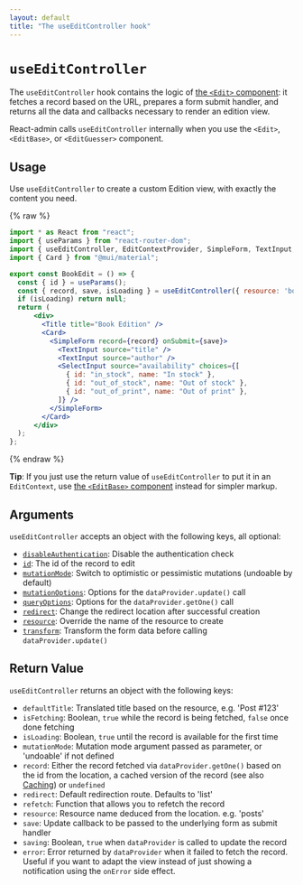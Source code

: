 ```yaml
---
layout: default
title: "The useEditController hook"
---
```


# `useEditController`

The `useEditController` hook contains the logic of [the `<Edit>` component](./Edit.md): it fetches a record based on the URL, prepares a form submit handler, and returns all the data and callbacks necessary to render an edition view. 

React-admin calls `useEditController` internally when you use the `<Edit>`, `<EditBase>`, or `<EditGuesser>` component.

## Usage

Use `useEditController` to create a custom Edition view, with exactly the content you need. 

{% raw %}
```jsx
import * as React from "react";
import { useParams } from "react-router-dom";
import { useEditController, EditContextProvider, SimpleForm, TextInput, SelectInput } from "react-admin";
import { Card } from "@mui/material";

export const BookEdit = () => {
  const { id } = useParams();
  const { record, save, isLoading } = useEditController({ resource: 'books', id });
  if (isLoading) return null;
  return (
      <div>
        <Title title="Book Edition" />
        <Card>
          <SimpleForm record={record} onSubmit={save}>
            <TextInput source="title" />
            <TextInput source="author" />
            <SelectInput source="availability" choices={[
              { id: "in_stock", name: "In stock" },
              { id: "out_of_stock", name: "Out of stock" },
              { id: "out_of_print", name: "Out of print" },
            ]} />
          </SimpleForm>
        </Card>
      </div>
  );
};
```
{% endraw %}

**Tip**: If you just use the return value of `useEditController` to put it in an `EditContext`, use [the `<EditBase>` component](./EditBase.md) instead for simpler markup.

## Arguments

`useEditController` accepts an object with the following keys, all optional:

* [`disableAuthentication`](./Edit.md#disableauthentication): Disable the authentication check
* [`id`](./Edit.md#id): The id of the record to edit
* [`mutationMode`](./Edit.md#mutationmode): Switch to optimistic or pessimistic mutations (undoable by default)
* [`mutationOptions`](./Edit.md#mutationoptions): Options for the `dataProvider.update()` call
* [`queryOptions`](./Edit.md#queryoptions): Options for the `dataProvider.getOne()` call
* [`redirect`](./Edit.md#redirect): Change the redirect location after successful creation
* [`resource`](./Edit.md#resource): Override the name of the resource to create
* [`transform`](./Edit.md#transform): Transform the form data before calling `dataProvider.update()`

## Return Value

`useEditController` returns an object with the following keys:

* `defaultTitle`: Translated title based on the resource, e.g. 'Post #123'
* `isFetching`: Boolean, `true` while the record is being fetched, `false` once done fetching
* `isLoading`: Boolean, `true` until the record is available for the first time
* `mutationMode`: Mutation mode argument passed as parameter, or 'undoable' if not defined
* `record`: Either the record fetched via `dataProvider.getOne()` based on the id from the location, a cached version of the record (see also [Caching](./Caching.md#optimistic-rendering)) or `undefined` 
* `redirect`: Default redirection route. Defaults to 'list'
* `refetch`: Function that allows you to refetch the record 
* `resource`: Resource name deduced from the location. e.g. 'posts'
* `save`: Update callback to be passed to the underlying form as submit handler
* `saving`: Boolean, `true` when `dataProvider` is called to update the record
* `error`: Error returned by `dataProvider` when it failed to fetch the record. Useful if you want to adapt the view instead of just showing a notification using the `onError` side effect.
